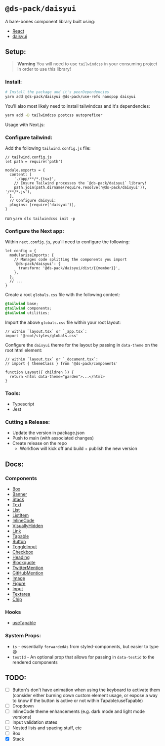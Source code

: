 # `@ds-pack/daisyui`

A bare-bones component library built using:

- [React](https://reactjs.org/)
- [daisyui](https://daisyui.com/)

## Setup:

<!-- prettier-ignore -->
> **Warning**
> You will need to use `tailwindcss` in your consuming project in order to use this library!

### Install:

```sh
# Install the package and it's peerDependencies
yarn add @ds-pack/daisyui @ds-pack/use-refs nanopop daisyui
```

You'll also most likely need to install tailwindcss and it's dependencies:

```sh
yarn add -D tailwindcss postcss autoprefixer
```

Usage with Next.js:

### Configure tailwind:

Add the following `tailwind.config.js` file:

```tsx
// tailwind.config.js
let path = require('path')

module.exports = {
  content: [
    './app/**/*.{tsx}',
    // Ensure Tailwind processes the `@ds-pack/daisyui` library!
    path.join(path.dirname(require.resolve('@ds-pack/daisyui')), '/**/*.js'),
  ],
  // Configure daisyui:
  plugins: [require('daisyui')],
}
```

run `yarn dlx tailwindcss init -p`

### Configure the Next app:

Within `next.config.js`, you'll need to configure the following:

```tsx
let config = {
  modularizeImports: {
    // Manages code splitting the components you import
    '@ds-pack/daisyui': {
      transform: '@ds-pack/daisyui/dist/{{member}}',
    },
  },
  // ...
}
```

Create a root `globals.css` file with the following content:

```css
@tailwind base;
@tailwind components;
@tailwind utilities;
```

Import the above `globals.css` file within your root layout:

```tsx
// within `layout.tsx` or `_app.tsx`:
import '@root/styles/globals.css'
```

Configure the `daisyui` theme for the layout by passing in `data-theme` on the
root html element:

```tsx
// within `layout.tsx` or `_document.tsx`:
// import { themeClass } from '@ds-pack/components'

function Layout({ children }) {
  return <html data-theme="garden">...</html>
}
```

### Tools:

- Typescript
- Jest

### Cutting a Release:

- Update the version in package.json
- Push to main (with associated changes)
- Create release on the repo
  - Workflow will kick off and build + publish the new version

## Docs:

<!-- - [Theme](./src/theme.md) -->

### Components

- [Box](./src/Box/readme.md)
- [Banner](./src/Banner/readme.md)
- [Stack](./src/Stack/readme.md)
- [Text](./src/Text/readme.md)
- [List](./src/List/readme.md)
- [ListItem](./src/ListItem/readme.md)
- [InlineCode](./src/InlineCode/readme.md)
- [VisuallyHidden](./src/VisuallyHidden/readme.md)
- [Link](./src/Link/readme.md)
- [Tapable](./src/Tapable/readme.md)
- [Button](./src/Button/readme.md)
- [ToggleInput](./src/ToggleInput/readme.md)
- [Checkbox](./src/Checkbox/readme.md)
- [Heading](./src/Heading/readme.md)
- [Blockquote](./src/Blockquote/readme.md)
- [TwitterMention](./src/TwitterMention/readme.md)
- [GitHubMention](./src/GitHubMention/readme.md)
- [Image](./src/Image/readme.md)
- [Figure](./src/Figure/readme.md)
- [Input](./src/Input/readme.md)
- [Textarea](./src/Textarea/readme.md)
- [Chip](./src/Chip/readme.md)

### Hooks

- [useTapable](./src/useTapable.md)

### System Props:

- `is` - essentially `forwardedAs` from styled-components, but easier to type 😄
- `testId` - An optional prop that allows for passing in `data-testid` to the
  rendered components

## TODO:

- [ ] Button's don't have animation when using the keyboard to activate them
      (consider either burning down custom element usage, or expose a way to
      know if the button is active or not within Tapable/useTapable)
- [ ] Dropdown
- [ ] InlineCode theme enhancements (e.g. dark mode and light mode versions)
- [ ] Input validation states
- [ ] Nested lists and spacing stuff, etc
- [ ] Box
- [x] Stack
